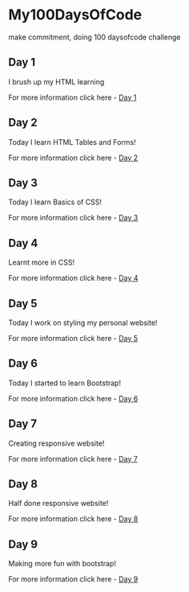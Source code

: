 # My100DaysOfCode
make commitment, doing 100 daysofcode challenge

## Day 1
I brush up my HTML learning

For more information click here - [Day 1](Day1/Day1.md)

## Day 2 
Today I learn HTML Tables and Forms!

For more information click here - [Day 2](Day2/Day2.md)

## Day 3
Today I learn Basics of CSS!

For more information click here - [Day 3](Day3/Day3.md)

## Day 4
Learnt more in CSS!

For more information click here - [Day 4](Day4/Day4.md)

## Day 5
Today I work on styling my personal website!

For more information click here - [Day 5](Day5/Day5.md)

## Day 6
Today I started to learn Bootstrap!

For more information click here - [Day 6](Day6/Day6.md)

## Day 7
Creating responsive website!

For more information click here - [Day 7](Day7/Day7.md)

## Day 8
Half done responsive website!

For more information click here - [Day 8](Day8/Day8.md)

## Day 9
Making more fun with bootstrap!

For more information click here - [Day 9](Day9/Day9.md)
